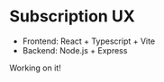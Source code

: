 # Subscription UX

- Frontend: React + Typescript + Vite
- Backend: Node.js + Express

Working on it!
